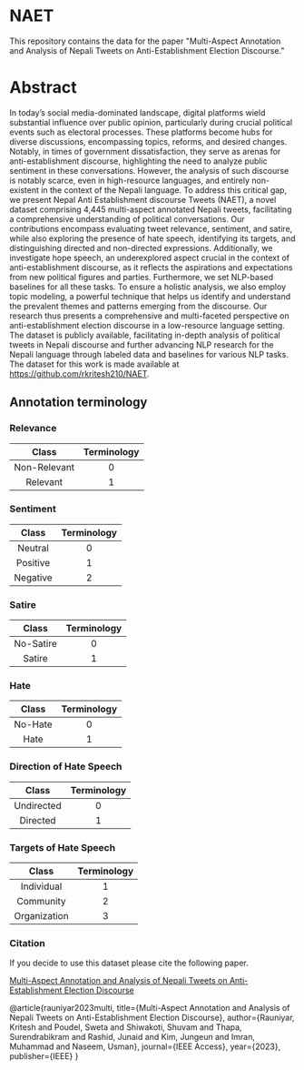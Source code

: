 # NAET

This repository contains the data for the paper "Multi-Aspect Annotation and Analysis of Nepali Tweets on Anti-Establishment Election Discourse."

# Abstract

In today’s social media-dominated landscape, digital platforms wield substantial influence over public opinion, particularly during crucial political events such as electoral processes. These platforms become hubs for diverse discussions, encompassing topics, reforms, and desired changes. Notably, in times of government dissatisfaction, they serve as arenas for anti-establishment discourse, highlighting the need to analyze public sentiment in these conversations. However, the analysis of such discourse is notably scarce, even in high-resource languages, and entirely non-existent in the context of the Nepali language. To address this critical gap, we present Nepal Anti Establishment discourse Tweets (NAET), a novel dataset comprising 4,445 multi-aspect annotated Nepali tweets, facilitating a comprehensive understanding of political conversations. Our contributions encompass evaluating tweet relevance, sentiment, and satire, while also exploring the presence of hate speech, identifying its targets, and distinguishing directed and non-directed expressions. Additionally, we investigate hope speech, an underexplored aspect crucial in the context of anti-establishment discourse, as it reflects the aspirations and expectations from new political figures and parties. Furthermore, we set NLP-based baselines for all these tasks. To ensure a holistic analysis, we also employ topic modeling, a powerful technique that helps us identify and understand the prevalent themes and patterns emerging from the discourse. Our research thus presents a comprehensive and multi-faceted perspective on anti-establishment election discourse in a low-resource language setting. The dataset is publicly available, facilitating in-depth analysis of political tweets in Nepali discourse and further advancing NLP research for the Nepali language through labeled data and baselines for various NLP tasks. The dataset for this work is made available at https://github.com/rkritesh210/NAET.    

## Annotation terminology

### Relevance
|  Class | Terminology | 
| :--------: | :--------: | 
| Non-Relevant | 0 | 
| Relevant | 1 | 


### Sentiment
|  Class | Terminology | 
| :--------: | :--------: | 
| Neutral | 0 | 
| Positive | 1 | 
| Negative | 2 | 


### Satire
|  Class | Terminology | 
| :--------: | :--------: | 
| No-Satire | 0 | 
| Satire | 1 | 


### Hate
|  Class | Terminology | 
| :--------: | :--------: | 
| No-Hate | 0 | 
| Hate | 1 | 

### Direction of Hate Speech

|  Class | Terminology | 
| :--------: | :--------: | 
| Undirected | 0 | 
| Directed | 1 | 

### Targets of Hate Speech
|  Class | Terminology | 
| :--------: | :--------: | 
| Individual | 1 | 
| Community | 2 | 
| Organization | 3 | 

### Citation

If you decide to use this dataset please cite the following paper.

[Multi-Aspect Annotation and Analysis of Nepali Tweets on Anti-Establishment Election Discourse](https://ieeexplore.ieee.org/document/10355965)

@article{rauniyar2023multi,
  title={Multi-Aspect Annotation and Analysis of Nepali Tweets on Anti-Establishment Election Discourse},
  author={Rauniyar, Kritesh and Poudel, Sweta and Shiwakoti, Shuvam and Thapa, Surendrabikram and Rashid, Junaid and Kim, Jungeun and Imran, Muhammad and Naseem, Usman},
  journal={IEEE Access},
  year={2023},
  publisher={IEEE}
}



